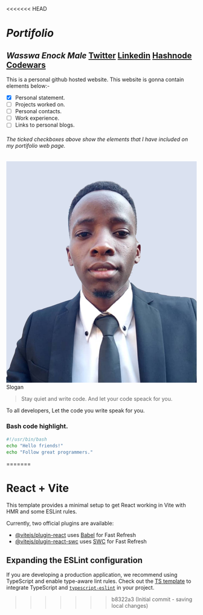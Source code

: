 <<<<<<< HEAD
# _Portifolio_

## ***Wasswa Enock Male*** [Twitter](https://twitter.com/wasswaenockmale) [Linkedin](linkedin.com/in/wasswaenockmale) [Hashnode](https://hashnode.com/@wasswaenockmale35) [Codewars](https://www.codewars.com/users/wasswaenockmale)
This is a personal github hosted website. 
This website is gonna contain elements below:-
- [x] Personal statement.
- [ ] Projects worked on.
- [ ] Personal contacts.
- [ ] Work experience.
- [ ] Links to personal blogs.

###### The ticked checkboxes above show the elements that I have included on my portifolio web page.
![Headshot|200x200,20%](./img/head_shot_enock.png)
Slogan
> Stay quiet and write code. And let your code speack for you. 

To all developers, Let the code you write speak for you. 

### Bash code highlight.
```bash
#!/usr/bin/bash
echo "Hello friends!"
echo "Follow great programmers."
```
=======
# React + Vite

This template provides a minimal setup to get React working in Vite with HMR and some ESLint rules.

Currently, two official plugins are available:

- [@vitejs/plugin-react](https://github.com/vitejs/vite-plugin-react/blob/main/packages/plugin-react/README.md) uses [Babel](https://babeljs.io/) for Fast Refresh
- [@vitejs/plugin-react-swc](https://github.com/vitejs/vite-plugin-react-swc) uses [SWC](https://swc.rs/) for Fast Refresh

## Expanding the ESLint configuration

If you are developing a production application, we recommend using TypeScript and enable type-aware lint rules. Check out the [TS template](https://github.com/vitejs/vite/tree/main/packages/create-vite/template-react-ts) to integrate TypeScript and [`typescript-eslint`](https://typescript-eslint.io) in your project.
>>>>>>> b8322a3 (Initial commit - saving local changes)
